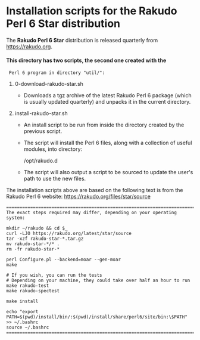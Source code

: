 # Installation scripts for the Rakudo Perl 6 Star distribution

The **Rakudo Perl 6 Star** distribution is released quarterly from <https://rakudo.org>.

#### This directory has two scripts, the second one created with the
     Perl 6 program in directory "util/":

1. 0-download-rakudo-star.sh

    + Downloads a tgz archive of the latest Rakudo Perl 6 package (which
      is usually updated quarterly) and unpacks it in the current
      directory.

2. install-rakudo-star.sh

    + An install script to be run from inside the directory created by the previous script.

    + The script will install the Perl 6 files, along with a collection of useful modules, into directory:

        /opt/rakudo.d

    +  The script will also output a script to be sourced to update the user's path to use the new files.


The installation scripts above are based on the following text is from
the Rakudo Perl 6 website: https://rakudo.org/files/star/source


```
=============================================================================
The exact steps required may differ, depending on your operating system:

mkdir ~/rakudo && cd $_
curl -LJO https://rakudo.org/latest/star/source
tar -xzf rakudo-star-*.tar.gz
mv rakudo-star-*/* .
rm -fr rakudo-star-*

perl Configure.pl --backend=moar --gen-moar
make

# If you wish, you can run the tests
# Depending on your machine, they could take over half an hour to run
make rakudo-test
make rakudo-spectest

make install

echo "export PATH=$(pwd)/install/bin/:$(pwd)/install/share/perl6/site/bin:\$PATH" >> ~/.bashrc
source ~/.bashrc
=============================================================================
```
